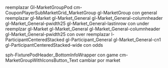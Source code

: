reemplazar Gl-MarketGroupPod cm-CouponPlayerSubMarketGrid_MarketGroup gl-MarketGroup con general
reemplazar gl-Market gl-Market_General gl-Market_General-columnheader gl-Market_General-pwidth25 gl-Market_General-lastinrow con under
reemplzar gl-Market gl-Market_General gl-Market_General-columnheader gl-Market_General-pwidth25 con over
reemplazar l-ParticipantCenteredStacked gl-Participant_General gl-Market_General-cn1 gl-ParticipantCenteredStacked-wide con odds

sph-FixturePodHeader_BottomInfoWrapper con game
cm-MarketGroupWithIconsButton_Text cambiar por market